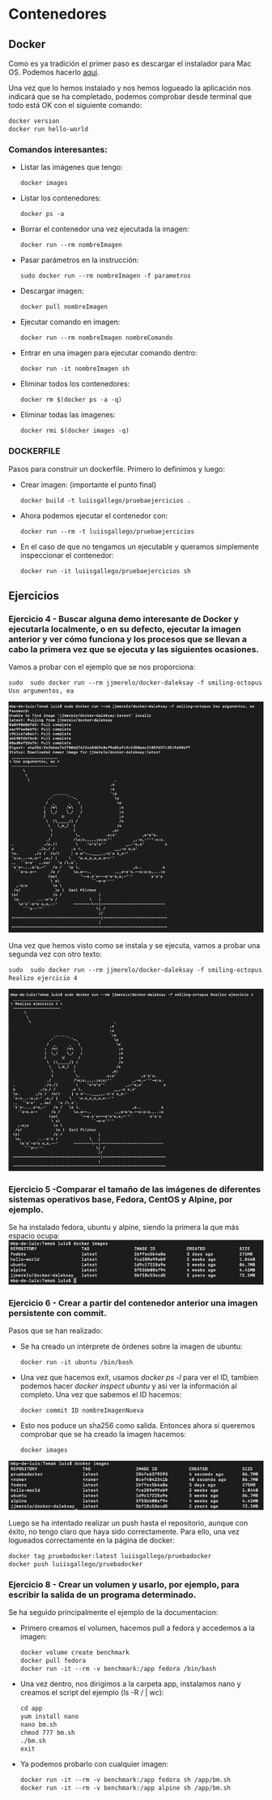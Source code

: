 # Contenedores

## Docker

Como es ya tradición el primer paso es descargar el instalador para Mac OS. Podemos hacerlo [aquí](https://hub.docker.com/editions/community/docker-ce-desktop-mac).

Una vez que lo hemos instalado y nos hemos logueado la aplicación nos indicará que se ha completado, podemos comprobar desde terminal que todo está OK con el siguiente comando:
~~~
docker version
docker run hello-world
~~~

### Comandos interesantes:

- Listar las imágenes que tengo:
    ~~~
    docker images
    ~~~
- Listar los contenedores:
    ~~~
    docker ps -a
    ~~~
- Borrar el contenedor una vez ejecutada la imagen:
    ~~~
    docker run --rm nombreImagen
    ~~~
- Pasar parámetros en la instrucción:
    ~~~
    sudo docker run --rm nombreImagen -f parametros
    ~~~
- Descargar imagen:
    ~~~
    docker pull nombreImagen
    ~~~
- Ejecutar comando en imagen:
    ~~~
    docker run --rm nombreImagen nombreComando
    ~~~
- Entrar en una imagen para ejecutar comando dentro:
    ~~~
    docker run -it nombreImagen sh
    ~~~
-  Eliminar todos los contenedores:
    ~~~
    docker rm $(docker ps -a -q)
    ~~~
- Eliminar todas las imagenes:
    ~~~
    docker rmi $(docker images -q)
    ~~~

### DOCKERFILE

Pasos para construir un dockerfile. Primero lo definimos y luego:

- Crear imagen: (importante el punto final)
    ~~~
    docker build -t luiisgallego/pruebaejercicios .
    ~~~
- Ahora podemos ejecutar el contenedor con:
    ~~~
    docker run --rm -t luiisgallego/pruebaejercicios
    ~~~
- En el caso de que no tengamos un ejecutable y queramos simplemente inspeccionar el contenedor:
    ~~~
    docker run -it luiisgallego/pruebaejercicios sh
    ~~~


## Ejercicios

### Ejercicio 4 - Buscar alguna demo interesante de Docker y ejecutarla localmente, o en su defecto, ejecutar la imagen anterior y ver cómo funciona y los procesos que se llevan a cabo la primera vez que se ejecuta y las siguientes ocasiones.

Vamos a probar con el ejemplo que se nos proporciona:
~~~
sudo  sudo docker run --rm jjmerelo/docker-daleksay -f smiling-octopus Uso argumentos, ea 
~~~
![1_ejercicio4_1](images/1_ejercicio4_1.png)

Una vez que hemos visto como se instala y se ejecuta, vamos a probar una segunda vez con otro texto:
~~~
sudo  sudo docker run --rm jjmerelo/docker-daleksay -f smiling-octopus Realizo ejercicio 4 
~~~
![2_ejercicio4_2](images/2_ejercicio4_2.png)

### Ejercicio 5 -Comparar el tamaño de las imágenes de diferentes sistemas operativos base, Fedora, CentOS y Alpine, por ejemplo.

Se ha instalado fedora, ubuntu y alpine, siendo la primera la que más espacio ocupa:
![3_ejercicio5](images/3_ejercicio5.png)

### Ejercicio 6 - Crear a partir del contenedor anterior una imagen persistente con commit.

Pasos que se han realizado:

- Se ha creado un intérprete de órdenes sobre la imagen de ubuntu:
    ~~~
    docker run -it ubuntu /bin/bash
    ~~~
- Una vez que hacemos exit, usamos *docker ps -l* para ver el ID, tambien podemos hacer *docker inspect ubuntu* y asi ver la información al completo. Una vez que sabemos el ID hacemos:
    ~~~
    docker commit ID nombreImagenNueva
    ~~~
- Esto nos poduce un sha256 como salida. Entonces ahora si queremos comprobar que se ha creado la imagen hacemos: 
    ~~~
    docker images
    ~~~
![4_ejercicio6](images/4_ejercicio6.png)

Luego se ha intentado realizar un push hasta el repositorio, aunque con éxito, no tengo claro que haya sido correctamente. Para ello, una vez logueados correctamente en la página de docker:
~~~
docker tag pruebadocker:latest luiisgallego/pruebadocker
docker push luiisgallego/pruebadocker
~~~

### Ejercicio 8 - Crear un volumen y usarlo, por ejemplo, para escribir la salida de un programa determinado.

Se ha seguido principalmente el ejemplo de la documentacion:

- Primero creamos el volumen, hacemos pull a fedora y accedemos a la imagen:
    ~~~
    docker volume create benchmark
    docker pull fedora
    docker run -it --rm -v benchmark:/app fedora /bin/bash
    ~~~
- Una vez dentro, nos dirigimos a la carpeta app, instalamos nano y creamos el script del ejemplo (ls -R / | wc):
    ~~~
    cd app
    yum install nano
    nano bm.sh 
    chmod 777 bm.sh
    ./bm.sh
    exit
    ~~~
- Ya podemos probarlo con cualquier imagen:
    ~~~
    docker run -it --rm -v benchmark:/app fedora sh /app/bm.sh
    docker run -it --rm -v benchmark:/app alpine sh /app/bm.sh
    ~~~
